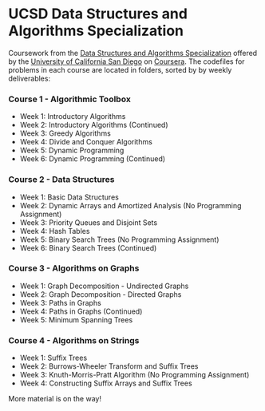 # UCSD Data Structures and Algorithms Specialization

Coursework from the [Data Structures and Algorithms Specialization](https://www.coursera.org/specializations/data-structures-algorithms) offered by the [University of California San Diego](https://ucsd.edu/) on [Coursera](https://www.coursera.org/). The codefiles for problems in each course are located in folders, sorted by by weekly deliverables:

### Course 1 - Algorithmic Toolbox

-   Week 1: Introductory Algorithms
-   Week 2: Introductory Algorithms (Continued)
-   Week 3: Greedy Algorithms
-   Week 4: Divide and Conquer Algorithms
-   Week 5: Dynamic Programming
-   Week 6: Dynamic Programming (Continued)

### Course 2 - Data Structures

-   Week 1: Basic Data Structures
-   Week 2: Dynamic Arrays and Amortized Analysis (No Programming Assignment)
-   Week 3: Priority Queues and Disjoint Sets
-   Week 4: Hash Tables
-   Week 5: Binary Search Trees (No Programming Assignment)
-   Week 6: Binary Search Trees (Continued)

### Course 3 - Algorithms on Graphs

-   Week 1: Graph Decomposition - Undirected Graphs
-   Week 2: Graph Decomposition - Directed Graphs
-   Week 3: Paths in Graphs
-   Week 4: Paths in Graphs (Continued)
-   Week 5: Minimum Spanning Trees

### Course 4 - Algorithms on Strings

-   Week 1: Suffix Trees
-   Week 2: Burrows-Wheeler Transform and Suffix Trees
-   Week 3: Knuth-Morris-Pratt Algorithm (No Programming Assignment)
-   Week 4: Constructing Suffix Arrays and Suffix Trees

More material is on the way!
